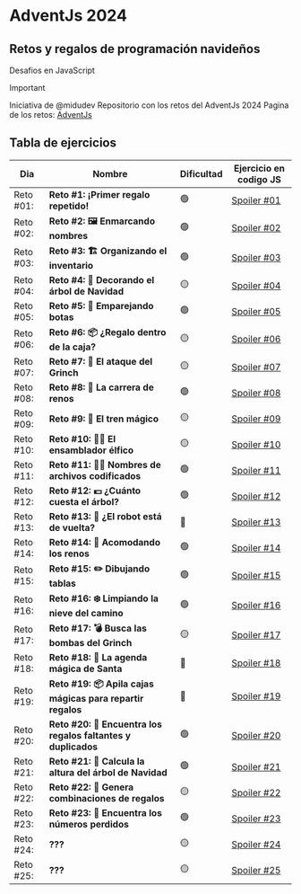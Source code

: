 # AdventJs 2024
## Retos y regalos de programación navideños
Desafios en JavaScript

> [!IMPORTANT]
> Iniciativa de @midudev
> Repositorio con los retos del AdventJs 2024
> Pagina de los retos: [AdventJs](https://adventjs.dev/es)


## Tabla de ejercicios
| Dia     | Nombre | Dificultad | Ejercicio en codigo JS |
| ---     | ---    | ---  | ---  |
| Reto #01: | **Reto #1: ¡Primer regalo repetido!** | 🟢 | [Spoiler #01](https://github.com/ztevenx100/eventos-js-ts/tree/master/js-adventjs-2024/reto-01/main.js) |
| Reto #02: | **Reto #2: 🖼️ Enmarcando nombres** | 🟢 | [Spoiler #02](https://github.com/ztevenx100/eventos-js-ts/tree/master/js-adventjs-2024/reto-02/main.js) |
| Reto #03: | **Reto #3: 🏗️ Organizando el inventario** | 🟢 | [Spoiler #03](https://github.com/ztevenx100/eventos-js-ts/tree/master/js-adventjs-2024/reto-03/main.js) |
| Reto #04: | **Reto #4: 🎄 Decorando el árbol de Navidad** | 🟡 | [Spoiler #04](https://github.com/ztevenx100/eventos-js-ts/tree/master/js-adventjs-2024/reto-04/main.js) |
| Reto #05: | **Reto #5: 👞 Emparejando botas** | 🟢 | [Spoiler #05](https://github.com/ztevenx100/eventos-js-ts/tree/master/js-adventjs-2024/reto-05/main.js) |
| Reto #06: | **Reto #6: 📦 ¿Regalo dentro de la caja?** | 🟡 | [Spoiler #06](https://github.com/ztevenx100/eventos-js-ts/tree/master/js-adventjs-2024/reto-06/main.js) |
| Reto #07: | **Reto #7: 👹 El ataque del Grinch** | 🟡 | [Spoiler #07](https://github.com/ztevenx100/eventos-js-ts/tree/master/js-adventjs-2024/reto-07/main.js) |
| Reto #08: | **Reto #8: 🦌 La carrera de renos** | 🟢 | [Spoiler #08](https://github.com/ztevenx100/eventos-js-ts/tree/master/js-adventjs-2024/reto-08/main.js) |
| Reto #09: | **Reto #9: 🚂 El tren mágico** | 🟡 | [Spoiler #09](https://github.com/ztevenx100/eventos-js-ts/tree/master/js-adventjs-2024/reto-09/main.js) |
| Reto #10: | **Reto #10: 👩‍💻 El ensamblador élfico** | 🟡 | [Spoiler #10](https://github.com/ztevenx100/eventos-js-ts/tree/master/js-adventjs-2024/reto-10/main.js) |
| Reto #11: | **Reto #11: 🏴‍☠️ Nombres de archivos codificados** | 🟢 | [Spoiler #11](https://github.com/ztevenx100/eventos-js-ts/tree/master/js-adventjs-2024/reto-11/main.js) |
| Reto #12: | **Reto #12: 💵 ¿Cuánto cuesta el árbol?** | 🟢 | [Spoiler #12](https://github.com/ztevenx100/eventos-js-ts/tree/master/js-adventjs-2024/reto-12/main.js) |
| Reto #13: | **Reto #13: 🤖 ¿El robot está de vuelta?** | 🔴 | [Spoiler #13](https://github.com/ztevenx100/eventos-js-ts/tree/master/js-adventjs-2024/reto-13/main.js) |
| Reto #14: | **Reto #14: 🦌 Acomodando los renos** | 🟢 | [Spoiler #14](https://github.com/ztevenx100/eventos-js-ts/tree/master/js-adventjs-2024/reto-14/main.js) |
| Reto #15: | **Reto #15: ✏️ Dibujando tablas** | 🟢 | [Spoiler #15](https://github.com/ztevenx100/eventos-js-ts/tree/master/js-adventjs-2024/reto-15/main.js) |
| Reto #16: | **Reto #16: ❄️ Limpiando la nieve del camino** | 🟢 | [Spoiler #16](https://github.com/ztevenx100/eventos-js-ts/tree/master/js-adventjs-2024/reto-16/main.js) |
| Reto #17: | **Reto #17: 💣 Busca las bombas del Grinch** | 🟡 | [Spoiler #17](https://github.com/ztevenx100/eventos-js-ts/tree/master/js-adventjs-2024/reto-17/main.js) |
| Reto #18: | **Reto #18: 📇 La agenda mágica de Santa** | 🔴 | [Spoiler #18](https://github.com/ztevenx100/eventos-js-ts/tree/master/js-adventjs-2024/reto-18/main.js) |
| Reto #19: | **Reto #19: 📦 Apila cajas mágicas para repartir regalos** | 🔴 | [Spoiler #19](https://github.com/ztevenx100/eventos-js-ts/tree/master/js-adventjs-2024/reto-19/main.js) |
| Reto #20: | **Reto #20: 🎁 Encuentra los regalos faltantes y duplicados** | 🟢 | [Spoiler #20](https://github.com/ztevenx100/eventos-js-ts/tree/master/js-adventjs-2024/reto-20/main.js) |
| Reto #21: | **Reto #21: 🎄 Calcula la altura del árbol de Navidad** | 🟢 | [Spoiler #21](https://github.com/ztevenx100/eventos-js-ts/tree/master/js-adventjs-2024/reto-21/main.js) |
| Reto #22: | **Reto #22: 🎁 Genera combinaciones de regalos** | 🟡 | [Spoiler #22](https://github.com/ztevenx100/eventos-js-ts/tree/master/js-adventjs-2024/reto-22/main.js) |
| Reto #23: | **Reto #23: 🔢 Encuentra los números perdidos** | 🟢 | [Spoiler #23](https://github.com/ztevenx100/eventos-js-ts/tree/master/js-adventjs-2024/reto-23/main.js) |
| Reto #24: | **???** | 🟡 | [Spoiler #24]() |
| Reto #25: | **???** | 🟡 | [Spoiler #25]() |
